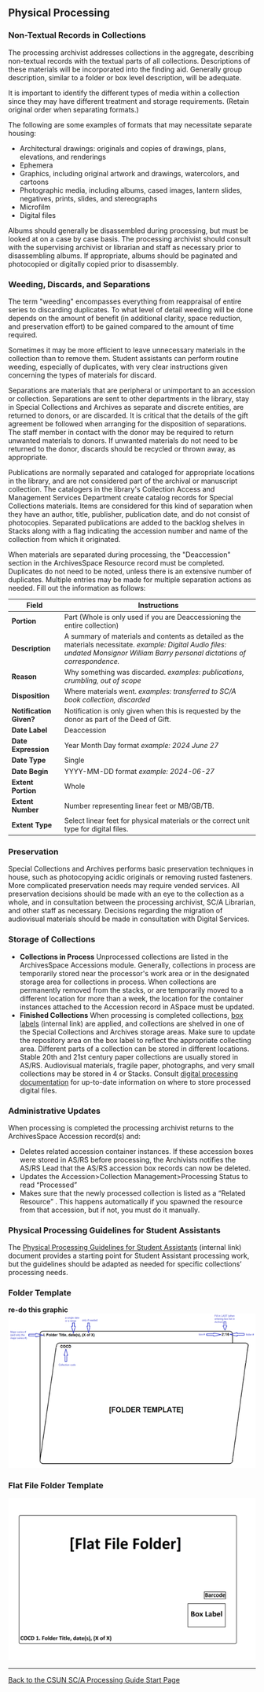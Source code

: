 ## Physical Processing

### Non-Textual Records in Collections

The processing archivist addresses collections in the aggregate, describing non-textual records with the textual parts of all collections. Descriptions of these materials will be incorporated into the finding aid. Generally group description, similar to a folder or box level description, will be adequate.

It is important to identify the different types of media within a collection since they may have different treatment and storage requirements. (Retain original order when separating formats.)

The following are some examples of formats that may necessitate separate housing:

- Architectural drawings: originals and copies of drawings, plans, elevations, and renderings
- Ephemera
- Graphics, including original artwork and drawings, watercolors, and cartoons
- Photographic media, including albums, cased images, lantern slides, negatives, prints, slides, and stereographs
- Microfilm
- Digital files  

Albums should generally be disassembled during processing, but must be looked at on a case by case basis. The processing archivist should consult with the supervising archivist or librarian and staff as necessary prior to disassembling albums. If appropriate, albums should be paginated and photocopied or digitally copied prior to disassembly.

### Weeding, Discards, and Separations

The term "weeding" encompasses everything from reappraisal of entire series to discarding duplicates. To what level of detail weeding will be done depends on the amount of benefit (in additional clarity, space reduction, and preservation effort) to be gained compared to the amount of time required.

Sometimes it may be more efficient to leave unnecessary materials in the collection than to remove them. Student assistants can perform routine weeding, especially of duplicates, with very clear instructions given concerning the types of materials for discard.

Separations are materials that are peripheral or unimportant to an accession or collection. Separations are sent to other departments in the library, stay in Special Collections and Archives as separate and discrete entities, are returned to donors, or are discarded. It is critical that the details of the gift agreement be followed when arranging for the disposition of separations. The staff member in contact with the donor may be required to return unwanted materials to donors. If unwanted materials do not need to be returned to the donor, discards should be recycled or thrown away, as appropriate.

Publications are normally separated and cataloged for appropriate locations in the library, and are not considered part of the archival or manuscript collection. The catalogers in the library's Collection Access and Management Services Department create catalog records for Special Collections materials. Items are considered for this kind of separation when they have an author, title, publisher, publication date, and do not consist of photocopies. Separated publications are added to the backlog shelves in Stacks along with a flag indicating the accession number and name of the collection from which it originated.

When materials are separated during processing, the "Deaccession" section in the ArchivesSpace Resource record must be completed. Duplicates do not need to be noted, unless there is an extensive number of duplicates. Multiple entries may be made for multiple separation actions as needed. Fill out the information as follows:

| Field    | Instructions |
| -------- | ------- |
| **Portion**    | Part (Whole is only used if you are Deaccessioning the entire collection) |
| **Description**    | A summary of materials and contents as detailed as the materials necessitate. *example: Digital Audio files: undated Monsignor William Barry personal dictations of correspondence.* |
| **Reason**   | Why something was discarded. *examples: publications, crumbling, out of scope* |
| **Disposition**    | Where materials went. *examples: transferred to SC/A book collection, discarded* |
| **Notification Given?**    |Notification is only given when this is requested by the donor as part of the Deed of Gift. |
| **Date Label**    | Deaccession |
| **Date Expression**    |Year Month Day format *example: 2024 June 27* |
| **Date Type**    |Single |
| **Date Begin**    |YYYY-MM-DD format *example: 2024-06-27* |
| **Extent Portion**    |Whole |
| **Extent Number**    |Number representing linear feet or MB/GB/TB. |
| **Extent Type**    |Select linear feet for physical materials or the correct unit type for digital files. |

### Preservation
Special Collections and Archives performs basic preservation techniques in house, such as photocopying acidic originals or removing rusted fasteners. More complicated preservation needs may require vended services. All preservation decisions should be made with an eye to the collection as a whole, and in consultation between the processing archivist, SC/A Librarian, and other staff as necessary. Decisions regarding the migration of audiovisual materials should be made in consultation with Digital Services.

### Storage of Collections
- **Collections in Process**
Unprocessed collections are listed in the ArchivesSpace Accessions module. Generally, collections in process are temporarily stored near the processor's work area or in the designated storage area for collections in process. When collections are permanently removed from the stacks, or are temporarily moved to a different location for more than a week, the location for the container instances attached to the Accession record in ASpace must be updated. 
- **Finished Collections**
When processing is completed collections, [box labels](https://mycsun.box.com/s/s3jjafdk816gb2a22fyga34bnabr1q1a) (internal link) are applied, and collections are shelved in one of the Special Collections and Archives storage areas. Make sure to update the repository area on the box label to reflect the appropriate collecting area. Different parts of a collection can be stored in different locations. Stable 20th and 21st century paper collections are usually stored in AS/RS. Audiovisual materials, fragile paper, photographs, and very small collections may be stored in 4 or Stacks. Consult [digital processing documentation](https://illuminatedpast.github.io/csun-sca-processing/02-processing/02-05-digitalprocessing.html) for up-to-date information on where to store processed digital files.

### Administrative Updates
When processing is completed the processing archivist returns to the ArchivesSpace Accession record(s) and:
- Deletes related accession container instances. If these accession boxes were stored in AS/RS before processing, the Archivists notifies the AS/RS Lead that the AS/RS accession box records can now be deleted.
- Updates the Accession>Collection Management>Processing Status to read “Processed”
- Makes sure that the newly processed collection is listed as a “Related Resource” . This happens automatically if you spawned the resource from that accession, but if not, you must do it manually.

### Physical Processing Guidelines for Student Assistants

The [Physical Processing Guidelines for Student Assistants](https://mycsun.box.com/s/5ka6md1pavzbqxfvohef5qymbprm8920) (internal link) document provides a starting point for Student Assistant processing work, but the guidelines should be adapted as needed for specific collections’ processing needs.

### Folder Template
**re-do this graphic**
![Folder example](docs/assets/Foldertemplate.png)

### Flat File Folder Template
![Flat file folder example](docs/assets/FlatFileFolderExample.png)

***

[Back to the CSUN SC/A Processing Guide Start Page](https://illuminatedpast.github.io/csun-sca-processing/)


